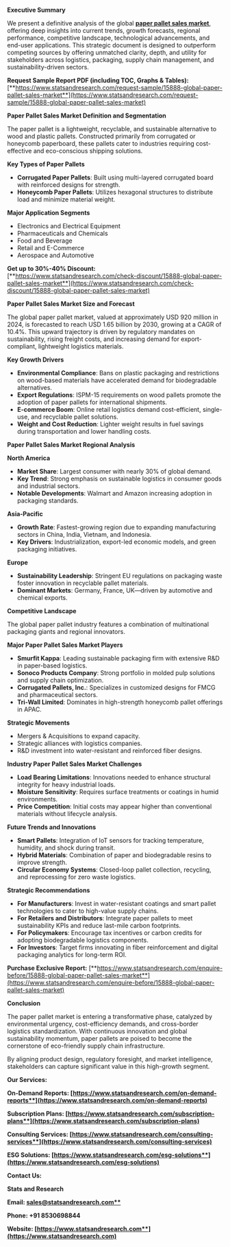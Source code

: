 ﻿**Executive Summary**

We present a definitive analysis of the global [**paper pallet sales market**](https://www.statsandresearch.com/report/15888-global-paper-pallet-sales-market), offering deep insights into current trends, growth forecasts, regional performance, competitive landscape, technological advancements, and end-user applications. This strategic document is designed to outperform competing sources by offering unmatched clarity, depth, and utility for stakeholders across logistics, packaging, supply chain management, and sustainability-driven sectors.

**Request Sample Report PDF (including TOC, Graphs & Tables):** [**https://www.statsandresearch.com/request-sample/15888-global-paper-pallet-sales-market**](https://www.statsandresearch.com/request-sample/15888-global-paper-pallet-sales-market)

**Paper Pallet Sales Market Definition and Segmentation**

The paper pallet is a lightweight, recyclable, and sustainable alternative to wood and plastic pallets. Constructed primarily from corrugated or honeycomb paperboard, these pallets cater to industries requiring cost-effective and eco-conscious shipping solutions.

**Key Types of Paper Pallets**

- **Corrugated Paper Pallets**: Built using multi-layered corrugated board with reinforced designs for strength.
- **Honeycomb Paper Pallets**: Utilizes hexagonal structures to distribute load and minimize material weight.

**Major Application Segments**

- Electronics and Electrical Equipment
- Pharmaceuticals and Chemicals
- Food and Beverage
- Retail and E-Commerce
- Aerospace and Automotive

**Get up to 30%-40% Discount:** [**https://www.statsandresearch.com/check-discount/15888-global-paper-pallet-sales-market**](https://www.statsandresearch.com/check-discount/15888-global-paper-pallet-sales-market)

**Paper Pallet Sales Market Size and Forecast**

The global paper pallet market, valued at approximately USD 920 million in 2024, is forecasted to reach USD 1.65 billion by 2030, growing at a CAGR of 10.4%. This upward trajectory is driven by regulatory mandates on sustainability, rising freight costs, and increasing demand for export-compliant, lightweight logistics materials.

**Key Growth Drivers**

- **Environmental Compliance**: Bans on plastic packaging and restrictions on wood-based materials have accelerated demand for biodegradable alternatives.
- **Export Regulations**: ISPM-15 requirements on wood pallets promote the adoption of paper pallets for international shipments.
- **E-commerce Boom**: Online retail logistics demand cost-efficient, single-use, and recyclable pallet solutions.
- **Weight and Cost Reduction**: Lighter weight results in fuel savings during transportation and lower handling costs.

**Paper Pallet Sales Market Regional Analysis**

**North America**

- **Market Share**: Largest consumer with nearly 30% of global demand.
- **Key Trend**: Strong emphasis on sustainable logistics in consumer goods and industrial sectors.
- **Notable Developments**: Walmart and Amazon increasing adoption in packaging standards.

**Asia-Pacific**

- **Growth Rate**: Fastest-growing region due to expanding manufacturing sectors in China, India, Vietnam, and Indonesia.
- **Key Drivers**: Industrialization, export-led economic models, and green packaging initiatives.

**Europe**

- **Sustainability Leadership**: Stringent EU regulations on packaging waste foster innovation in recyclable pallet materials.
- **Dominant Markets**: Germany, France, UK—driven by automotive and chemical exports.

**Competitive Landscape**

The global paper pallet industry features a combination of multinational packaging giants and regional innovators.

**Major Paper Pallet Sales Market Players**

- **Smurfit Kappa**: Leading sustainable packaging firm with extensive R&D in paper-based logistics.
- **Sonoco Products Company**: Strong portfolio in molded pulp solutions and supply chain optimization.
- **Corrugated Pallets, Inc.**: Specializes in customized designs for FMCG and pharmaceutical sectors.
- **Tri-Wall Limited**: Dominates in high-strength honeycomb pallet offerings in APAC.

**Strategic Movements**

- Mergers & Acquisitions to expand capacity.
- Strategic alliances with logistics companies.
- R&D investment into water-resistant and reinforced fiber designs.

**Industry Paper Pallet Sales Market Challenges**

- **Load Bearing Limitations**: Innovations needed to enhance structural integrity for heavy industrial loads.
- **Moisture Sensitivity**: Requires surface treatments or coatings in humid environments.
- **Price Competition**: Initial costs may appear higher than conventional materials without lifecycle analysis.

**Future Trends and Innovations**

- **Smart Pallets**: Integration of IoT sensors for tracking temperature, humidity, and shock during transit.
- **Hybrid Materials**: Combination of paper and biodegradable resins to improve strength.
- **Circular Economy Systems**: Closed-loop pallet collection, recycling, and reprocessing for zero waste logistics.

**Strategic Recommendations**

- **For Manufacturers**: Invest in water-resistant coatings and smart pallet technologies to cater to high-value supply chains.
- **For Retailers and Distributors**: Integrate paper pallets to meet sustainability KPIs and reduce last-mile carbon footprints.
- **For Policymakers**: Encourage tax incentives or carbon credits for adopting biodegradable logistics components.
- **For Investors**: Target firms innovating in fiber reinforcement and digital packaging analytics for long-term ROI.

**Purchase Exclusive Report:** [**https://www.statsandresearch.com/enquire-before/15888-global-paper-pallet-sales-market**](https://www.statsandresearch.com/enquire-before/15888-global-paper-pallet-sales-market)

**Conclusion**

The paper pallet market is entering a transformative phase, catalyzed by environmental urgency, cost-efficiency demands, and cross-border logistics standardization. With continuous innovation and global sustainability momentum, paper pallets are poised to become the cornerstone of eco-friendly supply chain infrastructure.

By aligning product design, regulatory foresight, and market intelligence, stakeholders can capture significant value in this high-growth segment.

**Our Services:**

**On-Demand Reports: [https://www.statsandresearch.com/on-demand-reports**](https://www.statsandresearch.com/on-demand-reports)**

**Subscription Plans: [https://www.statsandresearch.com/subscription-plans**](https://www.statsandresearch.com/subscription-plans)**

**Consulting Services: [https://www.statsandresearch.com/consulting-services**](https://www.statsandresearch.com/consulting-services)**

**ESG Solutions: [https://www.statsandresearch.com/esg-solutions**](https://www.statsandresearch.com/esg-solutions)**

**Contact Us:**

**Stats and Research**

**Email: [sales@statsandresearch.com**](mailto:sales@statsandresearch.com)**

**Phone: +91 8530698844**

**Website: [https://www.statsandresearch.com**](https://www.statsandresearch.com)**

